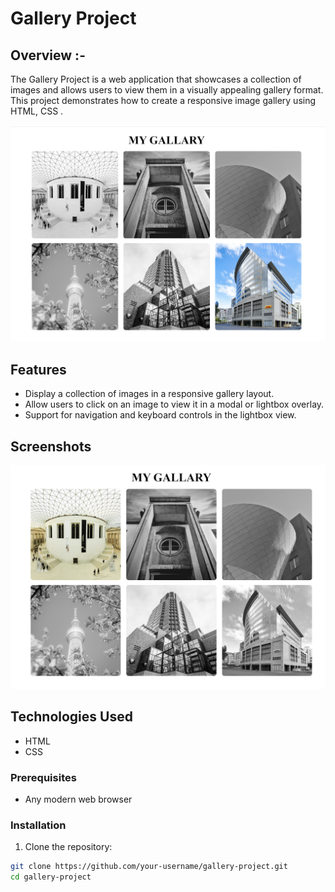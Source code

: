 # Gallery Project

## Overview :-

The Gallery Project is a web application that showcases a collection of images and allows users to view them in a visually appealing gallery format. This project demonstrates how to create a responsive image gallery using HTML, CSS .


![Gallary Project ](./assets/image_2.png?raw=true " Gallary Project ")

## Features

- Display a collection of images in a responsive gallery layout.
- Allow users to click on an image to view it in a modal or lightbox overlay.
- Support for navigation and keyboard controls in the lightbox view.



## Screenshots

![Gallary Project ](./assets/image_1.png?raw=true " Gallary Project ")

## Technologies Used

- HTML
- CSS


### Prerequisites

- Any modern web browser

### Installation

1. Clone the repository:

```bash
git clone https://github.com/your-username/gallery-project.git
cd gallery-project

